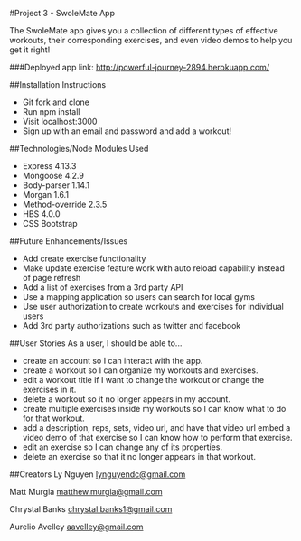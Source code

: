 #Project 3 - SwoleMate App

The SwoleMate app gives you a collection of different types of effective workouts, their corresponding exercises, and even video demos to help you get it right!

###Deployed app link: http://powerful-journey-2894.herokuapp.com/

##Installation Instructions
* Git fork and clone
* Run npm install
* Visit localhost:3000
* Sign up with an email and password and add a workout!

##Technologies/Node Modules Used
* Express 4.13.3
* Mongoose 4.2.9
* Body-parser 1.14.1
* Morgan 1.6.1
* Method-override 2.3.5
* HBS 4.0.0
* CSS Bootstrap

##Future Enhancements/Issues
* Add create exercise functionality
* Make update exercise feature work with auto reload capability instead of page refresh
* Add a list of exercises from a 3rd party API
* Use a mapping application so users can search for local gyms
* Use user authorization to create workouts and exercises for individual users
* Add 3rd party authorizations such as twitter and facebook

##User Stories
As a user, I should be able to...
* create an account so I can interact with the app.
* create a workout so I can organize my workouts and exercises.
* edit a workout title if I want to change the workout or change the exercises in it.
* delete a workout so it no longer appears in my account.
* create multiple exercises inside my workouts so I can know what to do for that workout.
* add a description, reps, sets, video url, and have that video url embed a video demo of that exercise so I can know how to perform that exercise.
* edit an exercise so I can change any of its properties.
* delete an exercise so that it no longer appears in that workout.  

##Creators
Ly Nguyen
lynguyendc@gmail.com

Matt Murgia
matthew.murgia@gmail.com

Chrystal Banks
chrystal.banks1@gmail.com

Aurelio Avelley
aavelley@gmail.com
